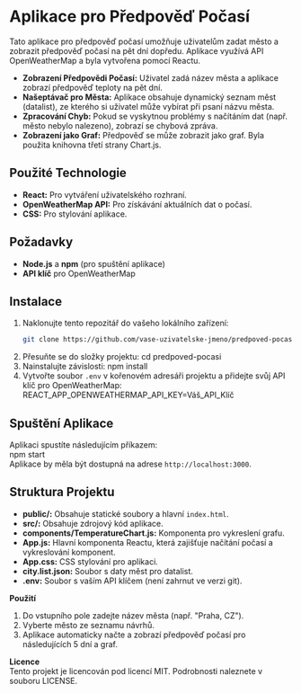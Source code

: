 # Aplikace pro Předpověď Počasí

Tato aplikace pro předpověď počasí umožňuje uživatelům zadat město a zobrazit předpověď počasí na pět dní dopředu. Aplikace využívá API OpenWeatherMap a byla vytvořena pomocí Reactu.

- **Zobrazení Předpovědi Počasí:** Uživatel zadá název města a aplikace zobrazí předpověď teploty na pět dní.
- **Našeptávač pro Města:** Aplikace obsahuje dynamický seznam měst (datalist), ze kterého si uživatel může vybírat při psaní názvu města.
- **Zpracování Chyb:** Pokud se vyskytnou problémy s načítáním dat (např. město nebylo nalezeno), zobrazí se chybová zpráva.
- **Zobrazení jako Graf:** Předpověď se může zobrazit jako graf. Byla použita knihovna třetí strany Chart.js.

## Použité Technologie
- **React:** Pro vytváření uživatelského rozhraní.
- **OpenWeatherMap API:** Pro získávání aktuálních dat o počasí.
- **CSS:** Pro stylování aplikace.

## Požadavky

- **Node.js** a **npm** (pro spuštění aplikace)
- **API klíč** pro OpenWeatherMap

## Instalace

1. Naklonujte tento repozitář do vašeho lokálního zařízení:
   ```bash
   git clone https://github.com/vase-uzivatelske-jmeno/predpoved-pocasi.git
2. Přesuňte se do složky projektu:
cd predpoved-pocasi
3. Nainstalujte závislosti:
npm install
4. Vytvořte soubor `.env` v kořenovém adresáři projektu a přidejte svůj API klíč pro OpenWeatherMap:
REACT_APP_OPENWEATHERMAP_API_KEY=Váš_API_Klíč

## Spuštění Aplikace

Aplikaci spustíte následujícím příkazem:<br />
npm start<br />
Aplikace by měla být dostupná na adrese `http://localhost:3000`.

## Struktura Projektu 
- **public/:** Obsahuje statické soubory a hlavní `index.html`.
- **src/:** Obsahuje zdrojový kód aplikace.
- **components/TemperatureChart.js:** Komponenta pro vykreslení grafu.
- **App.js:** Hlavní komponenta Reactu, která zajišťuje načítání počasí a vykreslování komponent.
- **App.css:** CSS stylování pro aplikaci.
- **city.list.json:** Soubor s daty měst pro datalist.
- **.env:** Soubor s vaším API klíčem (není zahrnut ve verzi git).

**Použití**<br />
1. Do vstupního pole zadejte název města (např. "Praha, CZ").
2. Vyberte město ze seznamu návrhů.
3. Aplikace automaticky načte a zobrazí předpověď počasí pro následujících 5 dní a graf.

**Licence**<br />
Tento projekt je licencován pod licencí MIT. Podrobnosti naleznete v souboru LICENSE.
